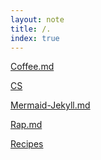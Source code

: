 ```yaml
---
layout: note
title: /.
index: true
---
```


  <a href='/notes/Coffee.html'>Coffee.md</a>

  <a href='/notes/CS/'>CS</a>

  <a href='/notes/Mermaid-Jekyll.html'>Mermaid-Jekyll.md</a>

  <a href='/notes/Rap.html'>Rap.md</a>

  <a href='/notes/Recipes/'>Recipes</a>

